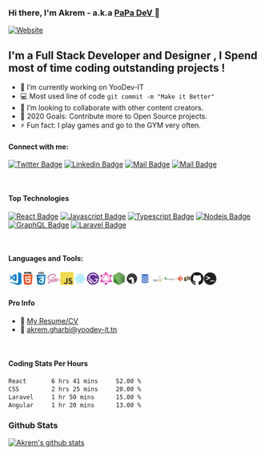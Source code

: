 ### Hi there, I'm Akrem - a.k.a [PaPa DeV ][website] 👋

[![Website](https://img.shields.io/website?label=akremdev.com&style=for-the-badge&url=https://akrem-gharbi-portfolio.web.app/)](https://akrem-gharbi-portfolio.web.app/)



## I'm a Full Stack Developer and Designer , I Spend most of time coding outstanding projects !

- 🔭 I’m currently working on YooDev-IT
- :computer: Most used line of code `git commit -m "Make it Better"`
- 👯 I’m looking to collaborate with other content creators.
- 🥅 2020 Goals: Contribute more to Open Source projects.
- ⚡ Fun fact: I play games and go to the GYM very often.

#### Connect with me:

[![Twitter Badge](https://img.shields.io/badge/-@Akremgharbi-1ca0f1?style=flat&labelColor=1ca0f1&logo=twitter&logoColor=white&link=https://twitter.com/AkremGharbi2)](https://twitter.com/AkremGharbi2) [![Linkedin Badge](https://img.shields.io/badge/-AkremDev-0e76a8?style=flat&labelColor=0e76a8&logo=linkedin&logoColor=white)](https://www.linkedin.com/in/akrem-gharbi) [![Mail Badge](https://img.shields.io/badge/-@akremdev-e84393?style=flat&labelColor=e84393&logo=instagram&logoColor=white)](https://www.instagram.com/akremdev) [![Mail Badge](https://img.shields.io/badge/-akremdev-c0392b?style=flat&labelColor=c0392b&logo=gmail&logoColor=white)](mailto:akremdev@gmail.com)

<br />

#### Top Technologies

[![React Badge](https://img.shields.io/badge/-React-61DBFB?style=for-the-badge&labelColor=black&logo=react&logoColor=61DBFB)](#) [![Javascript Badge](https://img.shields.io/badge/-Javascript-F0DB4F?style=for-the-badge&labelColor=black&logo=javascript&logoColor=F0DB4F)](#) [![Typescript Badge](https://img.shields.io/badge/-Typescript-007acc?style=for-the-badge&labelColor=black&logo=typescript&logoColor=007acc)](#) [![Nodejs Badge](https://img.shields.io/badge/-Nodejs-3C873A?style=for-the-badge&labelColor=black&logo=node.js&logoColor=3C873A)](#) [![GraphQL Badge](https://img.shields.io/badge/-GraphQl-e535ab?style=for-the-badge&labelColor=black&logo=node.js&logoColor=e535ab)](#)
[![Laravel Badge](https://img.shields.io/badge/-Laravel-58ff33?style=for-the-badge&labelColor=black&logo=node.js&logoColor=58ff33)](#)

<br />

#### Languages and Tools:

<img align="left" alt="Visual Studio Code" width="26px" src="https://raw.githubusercontent.com/github/explore/80688e429a7d4ef2fca1e82350fe8e3517d3494d/topics/visual-studio-code/visual-studio-code.png" />
<img align="left" alt="HTML5" width="26px" src="https://raw.githubusercontent.com/github/explore/80688e429a7d4ef2fca1e82350fe8e3517d3494d/topics/html/html.png" />
<img align="left" alt="CSS3" width="26px" src="https://raw.githubusercontent.com/github/explore/80688e429a7d4ef2fca1e82350fe8e3517d3494d/topics/css/css.png" />
<img align="left" alt="Sass" width="26px" src="https://raw.githubusercontent.com/github/explore/80688e429a7d4ef2fca1e82350fe8e3517d3494d/topics/sass/sass.png" />
<img align="left" alt="JavaScript" width="26px" src="https://raw.githubusercontent.com/github/explore/80688e429a7d4ef2fca1e82350fe8e3517d3494d/topics/javascript/javascript.png" />
<img align="left" alt="React" width="26px" src="https://raw.githubusercontent.com/github/explore/80688e429a7d4ef2fca1e82350fe8e3517d3494d/topics/react/react.png" />
<img align="left" alt="Gatsby" width="26px" src="https://raw.githubusercontent.com/github/explore/e94815998e4e0713912fed477a1f346ec04c3da2/topics/gatsby/gatsby.png" />
<img align="left" alt="GraphQL" width="26px" src="https://raw.githubusercontent.com/github/explore/80688e429a7d4ef2fca1e82350fe8e3517d3494d/topics/graphql/graphql.png" />
<img align="left" alt="Node.js" width="26px" src="https://raw.githubusercontent.com/github/explore/80688e429a7d4ef2fca1e82350fe8e3517d3494d/topics/nodejs/nodejs.png" />
<img align="left" alt="Deno" width="26px" src="https://raw.githubusercontent.com/github/explore/361e2821e2dea67711cde99c9c40ed357061cf27/topics/deno/deno.png" />
<img align="left" alt="SQL" width="26px" src="https://raw.githubusercontent.com/github/explore/80688e429a7d4ef2fca1e82350fe8e3517d3494d/topics/sql/sql.png" />
<img align="left" alt="MySQL" width="26px" src="https://raw.githubusercontent.com/github/explore/80688e429a7d4ef2fca1e82350fe8e3517d3494d/topics/mysql/mysql.png" />
<img align="left" alt="MongoDB" width="26px" src="https://raw.githubusercontent.com/github/explore/80688e429a7d4ef2fca1e82350fe8e3517d3494d/topics/mongodb/mongodb.png" />
<img align="left" alt="Git" width="26px" src="https://raw.githubusercontent.com/github/explore/80688e429a7d4ef2fca1e82350fe8e3517d3494d/topics/git/git.png" />
<img align="left" alt="GitHub" width="26px" src="https://raw.githubusercontent.com/github/explore/78df643247d429f6cc873026c0622819ad797942/topics/github/github.png" />
<img align="left" alt="Terminal" width="26px" src="https://raw.githubusercontent.com/github/explore/80688e429a7d4ef2fca1e82350fe8e3517d3494d/topics/terminal/terminal.png" />

<br />
<br />

#### Pro Info
- :paperclip: [My Resume/CV](https://github.com/akremdev/akremdev/blob/main/Akrem's%20Resume.pdf)
- :email: akrem.gharbi@yoodev-it.tn

<br />

#### Coding Stats Per Hours

<!--START_SECTION:waka-->
```text
React       6 hrs 41 mins     52.00 %
CSS         2 hrs 25 mins     20.00 % 
Laravel     1 hr 50 mins      15.00 % 
Angular     1 hr 20 mins      13.00 % 
```
<!--END_SECTION:waka-->


### Github Stats


[![Akrem's github stats](https://github-readme-stats.vercel.app/api?username=akremdev)](https://github.com/akremdev/github-readme-stats)




[website]: https://akrem-gharbi-portfolio.web.app/
[twitter]: https://twitter.com/AkremGharbi2
